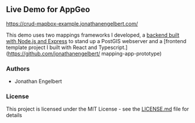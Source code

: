 ## Live Demo for AppGeo 

<https://crud-mapbox-example.jonathanengelbert.com/> 

This demo uses two mappings frameworks I developed, a [backend built with Node.js and Express](https://github.com/jonathanengelbert/postgis-webserver-template)
to stand up a PostGIS webserver and a [frontend template project I built with React and Typescript.](https://github.com/jonathanengelbert/
mapping-app-prototype)


### Authors

* Jonathan Engelbert

### License

This project is licensed under the MIT License - see the [LICENSE.md](LICENSE.md) file for details
